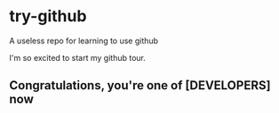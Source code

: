 # try-github
A useless repo for learning to use github

I'm so excited to start my github tour.

## Congratulations, you're one of [DEVELOPERS] now ##
